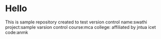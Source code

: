 # Hello
This is sample repository created to test version control
name:swathi
project:sample varsion control
course:mca
college: affiliated by jntua 
icet code:anmk
